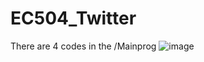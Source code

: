 # EC504_Twitter <br/>
There are 4 codes in the /Mainprog
![image](https://github.com/ShidongS/EC504_Twitter/blob/master/Qt_GUI/截屏2019-12-0421.17.41.png)
